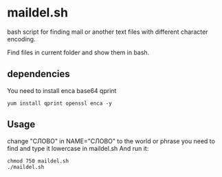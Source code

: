 # maildel.sh
bash script for finding mail or another text files with different character encoding.

Find files in current folder and show them in bash.

dependencies
---


You need to install 
enca
base64
qprint

```
yum install qprint openssl enca -y
```

Usage
---
change "СЛОВО" in NAME="СЛОВО" to the world or phrase you need to find and type it lowercase in maildel.sh And run it:
```
chmod 750 maildel.sh
./maildel.sh
```
